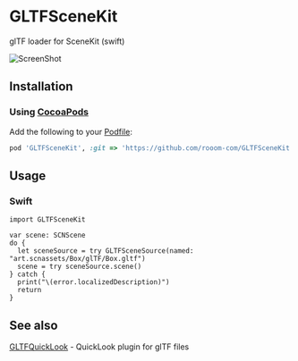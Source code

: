 # GLTFSceneKit
glTF loader for SceneKit (swift)

![ScreenShot](https://raw.githubusercontent.com/rooom-com/GLTFSceneKit/master/screenshot.png)

## Installation
### Using [CocoaPods](http://cocoapods.org/)

Add the following to your [Podfile](http://guides.cocoapods.org/using/the-podfile.html):

```rb
pod 'GLTFSceneKit', :git => 'https://github.com/rooom-com/GLTFSceneKit.git'
```

## Usage

### Swift
```
import GLTFSceneKit

var scene: SCNScene
do {
  let sceneSource = try GLTFSceneSource(named: "art.scnassets/Box/glTF/Box.gltf")
  scene = try sceneSource.scene()
} catch {
  print("\(error.localizedDescription)")
  return
}
```

## See also

[GLTFQuickLook](https://github.com/magicien/GLTFQuickLook) - QuickLook plugin for glTF files

